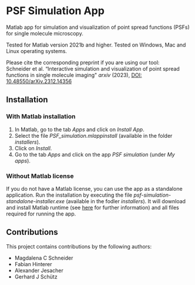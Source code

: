 # PSF Simulation App

Matlab app for simulation and visualization of point spread functions (PSFs) for single molecule microscopy.

Tested for Matlab version 2021b and higher. Tested on Windows, Mac and Linux operating systems.
  
Please cite the corresponding preprint if you are using our tool:  
Schneider et al. “Interactive simulation and visualization of point spread functions in single molecule imaging" *arxiv* (2023), [DOI: 10.48550/arXiv.2312.14356](https://doi.org/10.48550/arXiv.2312.14356)


## Installation
### With Matlab installation
1. In Matlab, go to the tab *Apps* and click on *Install App*.
2. Select the file *PSF_simulation.mlappinstall* (available in the folder *installers*).
3. Click on *Install*.
4. Go to the tab *Apps* and click on the app *PSF simulation* (under *My apps*).

### Without Matlab license
If you do not have a Matlab license, you can use the app as a standalone application.
Run the installation by executing the file *psf-simulation-standalone-installer.exe* (available in the fodler *installers*).
It will download and install Matlab runtime (see [here](https://www.mathworks.com/products/compiler/matlab-runtime.html) for further information) and all files required for running the app.

## Contributions
This project contains contributions by the following authors:
* Magdalena C Schneider
* Fabian Hinterer
* Alexander Jesacher
* Gerhard J Schütz
